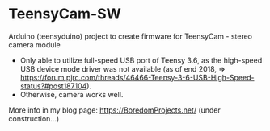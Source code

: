 # TeensyCam-SW
Arduino (teensyduino) project to create firmware for TeensyCam - stereo camera module

* Only able to utilize full-speed USB port of Teensy 3.6, as the high-speed USB device mode driver was not available (as of end 2018, => https://forum.pjrc.com/threads/46466-Teensy-3-6-USB-High-Speed-status?#post187104).
* Otherwise, camera works well.

More info in my blog page: https://BoredomProjects.net/ (under construction...)
